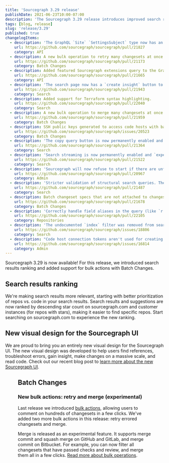 ```yaml
---
title: 'Sourcegraph 3.29 release'
publishDate: 2021-06-23T10:00-07:00
description: 'The Sourcegraph 3.29 release introduces improved search results ranking and includes support for bulk actions with Batch Changes.'
tags: [blog, release]
slug: 'release/3.29'
published: true
changelogItems:
  - description: 'The GraphQL `Site` `SettingsSubject` type now has an `allowSiteSettingsEdits` field to allow clients to determine whether the instance uses the `GLOBAL_SETTINGS_FILE` environment variable.'
    url: https://github.com/sourcegraph/sourcegraph/pull/21827
    category: API
  - description: A new bulk operation to retry many changesets at once has been added to Batch Changes.
    url: https://github.com/sourcegraph/sourcegraph/pull/21173
    category: Batch Changes
  - description: Added featured Sourcegraph extensions query to the GraphQL API, as well as a section in the extension registry to display featured extensions.
    url: https://github.com/sourcegraph/sourcegraph/pull/21665
    category: API
  - description: 'The search page now has a `create insight` button to create search-based insights based on your search query.'
    url: https://github.com/sourcegraph/sourcegraph/pull/21943
    category: Search
  - description: Added support for Terraform syntax highlighting.
    url: https://github.com/sourcegraph/sourcegraph/pull/22040
    category: Search
  - description: A new bulk operation to merge many changesets at once has been added to Batch Changes.
    url: https://github.com/sourcegraph/sourcegraph/pull/21959
    category: Batch Changes
  - description: SSH public keys generated to access code hosts with batch changes now include a comment indicating they originated from Sourcegraph.
    url: https://github.com/sourcegraph/sourcegraph/issues/20523
    category: Batch Changes
  - description: 'The copy query button is now permanently enabled and `experimentalFeatures.copyQueryButton` setting has been deprecated.'
    url: https://github.com/sourcegraph/sourcegraph/pull/21364
    category: Search
  - description: 'Search streaming is now permanently enabled and `experimentalFeatures.searchStreaming` setting has been deprecated.'
    url: https://github.com/sourcegraph/sourcegraph/pull/21522
    category: Search
  - description: 'Sourcegraph will now refuse to start if there are unfinished [out-of-band-migrations](https://docs.sourcegraph.com/admin/migrations) that are deprecated in the current version. See the [upgrade documentation](https://docs.sourcegraph.com/admin/updates) for changes to the upgrade process.'
    url: https://github.com/sourcegraph/sourcegraph/pull/20967
    category: Admin
  - description: 'Stricter validation of structural search queries. The `type:` parameter is not supported for structural searches and returns an appropriate alert.'
    url: https://github.com/sourcegraph/sourcegraph/pull/21487
    category: Search
  - description: Batch changeset specs that are not attached to changesets will no longer prematurely expire before the batch specs that they are associated with.
    url: https://github.com/sourcegraph/sourcegraph/pull/21678
    category: Batch Changes
  - description: 'Correctly handle field aliases in the query (like `r:` versus `repo:`) when used with `contains` predicates.'
    url: https://github.com/sourcegraph/sourcegraph/pull/22105
    category: Repositories
  - description: 'The undocumented `index` filter was removed from search type-ahead suggestions.'
    url: https://github.com/sourcegraph/sourcegraph/issues/18806
    category: Search
  - description: "Code host connection tokens aren't used for creating changesets anymore when the user is site admin and no credential has been specified."
    url: https://github.com/sourcegraph/sourcegraph/issues/16814
    category: Admin
---
```


Sourcegraph 3.29 is now available! For this release, we introduced search results ranking and added support for bulk actions with Batch Changes.

## Search results ranking

We're making search results more relevant, starting with better prioritization of repos vs. code in your search results. Search results and suggestions are now ranked by descending star count on sourcegraph.com and customer instances (for repos with stars), making it easier to find specific repos. Start searching on sourcegraph.com to experience the new ranking.

## New visual design for the Sourcegraph UI

We are proud to bring you an entirely new visual design for the Sourcegraph UI. The new visual design was developed to help users find references, troubleshoot errors, gain insight, make changes on a massive scale, and read code. Check out our recent blog post to [learn more about the new Sourcegraph UI](/blog/introducing-sourcegraphs-new-ui/).

<Figure 
  src="https://sourcegraphstatic.com/blog/redesign/r_search_results.png" 
  alt="refined search results design screenshot"
/>

## Batch Changes

### New bulk actions: retry and merge (experimental)

Last release we introduced [bulk actions](https://about.sourcegraph.com/blog/release/3.28/#Batch-changes), allowing users to comment on hundreds of changesets in a few clicks. We've added two more bulk actions in this release: retry errored changesets and merge.

Merge is released as an experimental feature. It supports merge commit and squash merge on GitHub and GitLab, and merge commit on Bitbucket. For example, you can now filter all changesets that have passed checks and review, and merge them all in a few clicks. [Read more about bulk operations](https://docs.sourcegraph.com/batch_changes/how-tos/bulk_operations_on_changesets#supported-types-of-bulk-operations).
